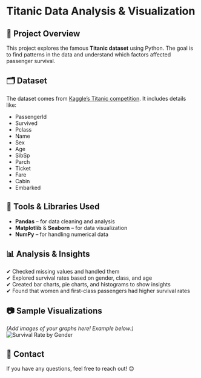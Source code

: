 # Titanic Data Analysis & Visualization  

## 📌 Project Overview  
This project explores the famous **Titanic dataset** using Python. The goal is to find patterns in the data and understand which factors affected passenger survival.  

## 🗂 Dataset  
The dataset comes from [Kaggle’s Titanic competition](https://www.kaggle.com/c/titanic). It includes details like:  
-  PassengerId
-  Survived
-  Pclass
-  Name
-  Sex
-  Age
-  SibSp
-  Parch
-  Ticket
-  Fare
-  Cabin
-  Embarked	 

## 🔧 Tools & Libraries Used  
- **Pandas** – for data cleaning and analysis  
- **Matplotlib** & **Seaborn** – for data visualization  
- **NumPy** – for handling numerical data  

## 📊 Analysis & Insights  
✔ Checked missing values and handled them  
✔ Explored survival rates based on gender, class, and age  
✔ Created bar charts, pie charts, and histograms to show insights  
✔ Found that women and first-class passengers had higher survival rates  

## 📷 Sample Visualizations  
*(Add images of your graphs here! Example below:)*  
![Survival Rate by Gender](images/survival_gender.png)  

## 📩 Contact  
If you have any questions, feel free to reach out! 😊  
